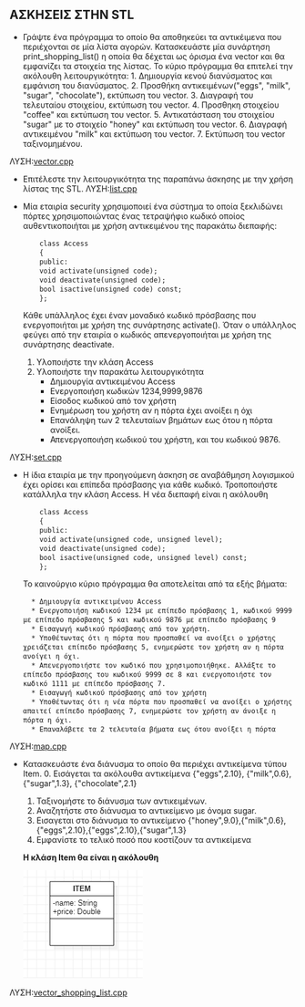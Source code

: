 ## ΑΣΚΗΣΕΙΣ ΣΤΗΝ STL

* Γράψτε ένα πρόγραμμα το οποίο θα αποθηκεύει τα αντικέιμενα που περιέχονται σε μία λίστα αγορών. Κατασκευάστε μία συνάρτηση print_shopping_list() η οποία θα δέχεται ως όρισμα ένα vector
και θα εμφανίζει τα στοιχεία της λίστας.
    Το κύριο πρόγραμμα θα επιτελεί την ακόλουθη λειτουργικότητα:
        1. Δημιουργία κενού διανύσματος και εμφάνιση του διανύσματος.
        2. Προσθήκη αντικειμένων("eggs", "milk", "sugar", "chocolate"), εκτύπωση του vector.
        3. Διαγραφή του τελευταίου στοιχείου, εκτύπωση του vector.
        4. Προσθηκη στοιχείου "coffee" και εκτύπωση του vector.
        5. Αντικατάσταση του στοιχείου "sugar" με το στοιχείο "honey" και εκτύπωση του vector.
        6. Διαγραφή αντικειμένου "milk" και εκτύπωση του vector.
        7. Εκτύπωση του vector ταξινομημένου.

ΛΥΣΗ:[vector.cpp](https://github.com/vasnastos/OOP/blob/main/Lesson_8/STL/vector_2(shopping_list).cpp)


* Επιτέλεστε  την λειτουργικότητα της παραπάνω άσκησης με την χρήση λίστας της STL.
ΛΥΣΗ:[list.cpp](https://github.com/vasnastos/OOP/blob/main/Lesson_8/STL/list.cpp)

* Μία εταιρία security χρησιμοποιεί ένα σύστημα το οποία ξεκλιδώνει πόρτες χρησιμοποιώντας ένας τετραψήφιο κωδικό οποίος αυθεντικοποιήται με χρήση αντικειμένου της παρακάτω διεπαφής:
    ```
        class Access
        {
        public:
        void activate(unsigned code);
        void deactivate(unsigned code);
        bool isactive(unsigned code) const;
        };
    ```
    Κάθε υπάλληλος έχει έναν μοναδικό κωδικό πρόσβασης  που ενεργοποιήται με χρήση της συνάρτησης activate(). Όταν ο υπάλληλος φεύγει από την εταιρία ο κωδικός απενεργοποιήται με χρήση της συνάρτησης deactivate.
    1. Υλοποιήστε την κλάση Access
    2. Υλοποιήστε την παρακάτω λειτουργικότητα
        * Δημιουργία αντικειμένου Access
        * Ενεργοποιήση κωδικών 1234,9999,9876
        * Είσοδος κωδικού από τον χρήστη
        * Ενημέρωση του χρήστη αν η πόρτα έχει ανοίξει η όχι
        * Επανάληψη των 2 τελευταίων βημάτων εως ότου η πόρτα ανοίξει.
        * Απενεργοποιήση κωδικού του χρήστη, και του κωδικού 9876.

ΛΥΣΗ:[set.cpp](https://github.com/vasnastos/OOP/blob/main/Lesson_8/STL/set.cpp)

* Η ίδια εταιρία με την προηγούμενη άσκηση σε αναβάθμηση λογισμικού έχει ορίσει και επίπεδα πρόσβασης για κάθε κωδικό. Τροποποιήστε κατάλληλα την κλάση Access. Η νέα διεπαφή είναι η ακόλουθη
    ```
        class Access
        {
        public:
        void activate(unsigned code, unsigned level);
        void deactivate(unsigned code);
        bool isactive(unsigned code, unsigned level) const;
        };
    ```
    Το καινούργιο κύριο πρόγραμμα θα αποτελείται από τα εξής βήματα:

        * Δημιουργία αντικειμένου Access
        * Ενεργοποιήση κωδικού 1234 με επίπεδο πρόσβασης 1, κωδικού 9999 με επίπεδο πρόσβασης 5 και κωδικού 9876 με επίπεδο πρόσβασης 9
        * Εισαγωγή κωδικού πρόσβασης από τον χρήστη.
        * Υποθέτωντας ότι η πόρτα που προσπαθεί να ανοίξει ο χρήστης χρειάζεται επίπεδο πρόσβασης 5, ενημερώστε τον χρήστη αν η πόρτα ανοίγει η όχι.
        * Απενεργοποιήστε τον κωδικό που χρησιμοποιήθηκε. Αλλάξτε το επίπεδο πρόσβασης του κωδικού 9999 σε 8 και ενεργοποιήστε τον κωδικό 1111 με επίπεδο πρόσβασης 7.
        * Εισαγωγή κωδικού πρόσβασης από τον χρήστη
        * Υποθέτωντας ότι η νέα πόρτα που προσπαθεί να ανοίξει ο χρήστης απαιτεί επίπεδο πρόσβασης 7, ενημερώστε τον χρήστη αν άνοιξε η πόρτα η όχι.
        * Επαναλάβετε τα 2 τελευταία βήματα εως ότου ανοίξει η πόρτα

ΛΥΣΗ:[map.cpp](https://github.com/vasnastos/OOP/blob/main/Lesson_8/STL/map.cpp)

* Κατασκευάστε ένα διάνυσμα το οποίο θα περιέχει αντικείμενα τύπου Item. 
    0. Εισάγεται τα ακόλουθα αντικείμενα 
        {"eggs",2.10},
        {"milk",0.6},
        {"sugar",1.3},
        {"chocolate",2.1}
    1. Ταξινομήστε το διάνυσμα  των αντικειμένων.
    2. Αναζητήστε στο διάνυσμα το αντικείμενο με όνομα sugar.
    3. Εισαγεται στο διάνυσμα το αντικείμενο {"honey",9.0},{"milk",0.6},{"eggs",2.10},{"eggs",2.10},{"sugar",1.3} 
    4. Εμφανίστε το τελικό ποσό που κοστίζουν τα αντικείμενα

    **Η κλάση Item θα είναι η ακόλουθη**
    
    ![stl](Read_Me(resources)/uml_stl.png)

ΛΥΣΗ:[vector_shopping_list.cpp](https://github.com/vasnastos/OOP/blob/main/Lesson_8/STL/vector_shooping_list.cpp)